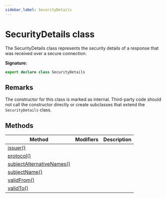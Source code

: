```yaml
---
sidebar_label: SecurityDetails
---
```

# SecurityDetails class

The SecurityDetails class represents the security details of a response that was received over a secure connection.

**Signature:**

```typescript
export declare class SecurityDetails 
```

## Remarks

The constructor for this class is marked as internal. Third-party code should not call the constructor directly or create subclasses that extend the `SecurityDetails` class.

## Methods

|  Method | Modifiers | Description |
|  --- | --- | --- |
|  [issuer()](./puppeteer.securitydetails.issuer.md) |  |  |
|  [protocol()](./puppeteer.securitydetails.protocol.md) |  |  |
|  [subjectAlternativeNames()](./puppeteer.securitydetails.subjectalternativenames.md) |  |  |
|  [subjectName()](./puppeteer.securitydetails.subjectname.md) |  |  |
|  [validFrom()](./puppeteer.securitydetails.validfrom.md) |  |  |
|  [validTo()](./puppeteer.securitydetails.validto.md) |  |  |


